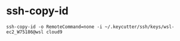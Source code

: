 # ssh-copy-id

```shell
ssh-copy-id -o RemoteCommand=none -i ~/.keycutter/ssh/keys/wsl-ec2_W75186@wsl cloud9
```